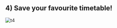 ## 4) Save your favourite timetable!
![t4](https://user-images.githubusercontent.com/23183656/36531497-0ee27f9e-17f9-11e8-860c-266196e07d5d.gif)

